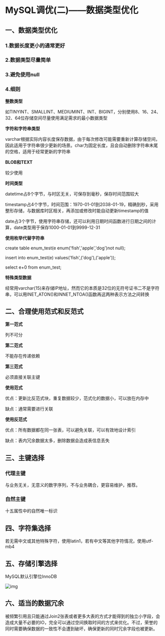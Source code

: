 # MySQL调优(二)——数据类型优化

## 一、数据类型优化

### 1.数据长度更小的通常更好

### 2.数据类型尽量简单

### 3.避免使用null

### **4.细则**

**整数类型**

如TINYINT、SMALLINT、MEDIUMINT、INT、BIGINT，分别使用8、16、24、32、64位存储空间尽量使用满足需求的最小数据类型

**字符和字符串类型**

varchar根据实际内容长度保存数据，由于每次修改可能需要重新计算存储空间，因此适用于字符串很少更新的场景。char为固定长度，且会自动删除字符串末尾的空格，适用于经常更新的字符串

**BLOB和TEXT**

较少使用

**时间类型**

datetime占8个字节，与时区无关，可保存到毫秒，保存时间范围较大

timestamp占4个字节，时间范围：1970-01-01到2038-01-19，精确到秒，采用整形存储，与数据库时区相关，再添加或修改时能自动更新timestamp的值

date占3个字节，使用字符串存储，还可以利用日期时间函数进行日期之间的计算，date类型用于保存1000-01-01到9999-12-31

**使用枚举代替字符串**

create table enum_test(e enum('fish','apple','dog')not null);

insert into enum_test(e) values('fish',('dog'),('apple'));

select e+0 from enum_test;

**特殊类型数据**

经常用varchar(15)来存储IP地址，然而它的本质是32位的无符号证书二不是字符串，可以用INET_ATON()和INNET_NTOA()函数再这两种表示方法之间转换



## 二、合理使用范式和反范式

**第一范式**

列不可分

**第二范式**

不能存在传递依赖

**第三范式**

必须直接关联主键

**使用范式**

优点：更新比反范式块，重复数据较少，范式化的数据小，可以放在内存中

缺点：通常需要进行关联

**使用反范式**

优点：所有数据都在同一张表，可以避免关联，可以有效地设计索引

缺点：表内冗余数据太多，删除数据会造成表信息丢失



## 三、主键选择

### 代理主键

与业务无关，无意义的数字序列，不与业务耦合，更容易维护，推荐。

### 自然主键

十五属性中的自然唯一标识



## 四、字符集选择

若无需中文或其他特殊字符，使用latin1，若有中文等其他字符情况，使用utf-mb4



## 五、存储引擎选择

MySQL默认引擎位InnoDB

![img](http://kylescloud.top/site/pic/MySQLEgine.jpg)



## 六、适当的数据冗余

被频繁引用且只能通过Join2张表或者更多大表的方式才能得到的独立小字段，会造成大量不必要的IO，完全可以通过空间换取时间的方式来优化。不过，荣誉的同时需要确保数据的一致性不会遭到破坏，确保更新的同时冗余字段也被更新。